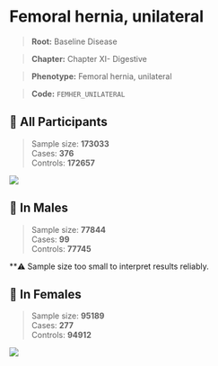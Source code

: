 # Femoral hernia, unilateral

> **Root:** Baseline Disease  

> **Chapter:** Chapter XI- Digestive  

> **Phenotype:** Femoral hernia, unilateral  

> **Code:** `FEMHER_UNILATERAL`

## 🧪 All Participants  
> Sample size: **173033**  
> Cases: **376**  
> Controls: **172657**
<img src="/Disease/Figures/ALL/Incidence/FEMHER_UNILATERAL.png"/>
<CsvTable src="/public/Disease/Data/ALL/Incidence/COX_FEMHER_UNILATERAL.csv" label="🔍 View full results" />

## 👨 In Males  
> Sample size: **77844**  
> Cases: **99**  
> Controls: **77745**

**⚠️ Sample size too small to interpret results reliably.


## 👩 In Females  
> Sample size: **95189**  
> Cases: **277**  
> Controls: **94912**
<img src="/Disease/Figures/Female/Incidence/FEMHER_UNILATERAL.png"/>
<CsvTable src="/public/Disease/Data/Female/Incidence/COX_FEMHER_UNILATERAL.csv" label="🔍 View full results" />
